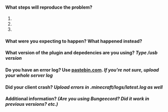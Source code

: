 #### What steps will reproduce the problem?
1.
2.
3.

#### What were you expecting to happen? What happened instead?

#### What version of the plugin and depedencies are you using? *Type /usb version*

#### Do you have an error log? Use [pastebin.com](http://pastebin.com). *If you're not sure, upload your whole server log*

#### Did your client crash? *Upload errors in .minecraft/logs/latest.log as well*

#### Additional information?  *(Are you using Bungeecord? Did it work in previous versions? etc.)*